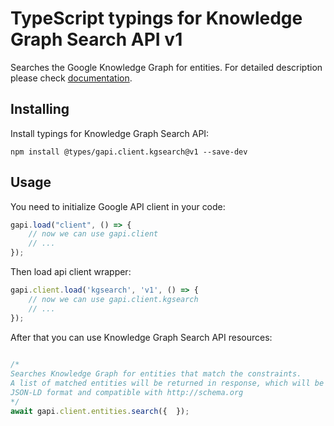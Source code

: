 # TypeScript typings for Knowledge Graph Search API v1
Searches the Google Knowledge Graph for entities.
For detailed description please check [documentation](https://developers.google.com/knowledge-graph/).

## Installing

Install typings for Knowledge Graph Search API:
```
npm install @types/gapi.client.kgsearch@v1 --save-dev
```

## Usage

You need to initialize Google API client in your code:
```typescript
gapi.load("client", () => { 
    // now we can use gapi.client
    // ... 
});
```

Then load api client wrapper:
```typescript
gapi.client.load('kgsearch', 'v1', () => {
    // now we can use gapi.client.kgsearch
    // ... 
});
```



After that you can use Knowledge Graph Search API resources:

```typescript 
    
/* 
Searches Knowledge Graph for entities that match the constraints.
A list of matched entities will be returned in response, which will be in
JSON-LD format and compatible with http://schema.org  
*/
await gapi.client.entities.search({  });
```